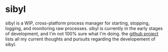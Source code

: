 # sibyl
sibyl is a WIP, cross-platform process manager for starting, stopping, logging, and monitoring raw processes. sibyl is currently in the early stages of development, and I'm not 100% sure what I'm doing. the [github project](https://github.com/s-viour/sibyl/projects/1) lists all my current thoughts and pursuits regarding the developement of sibyl.